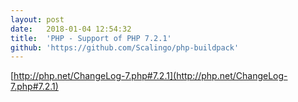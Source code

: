 ```yaml
---
layout:	post
date:	2018-01-04 12:54:32
title:	'PHP - Support of PHP 7.2.1'
github: 'https://github.com/Scalingo/php-buildpack'
---
```


[http://php.net/ChangeLog-7.php#7.2.1](http://php.net/ChangeLog-7.php#7.2.1)
